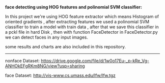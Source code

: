 

**face detecting using HOG features and polinomial SVM classifier:**

In this project we're using HOG feature extractor which means Histogram of oriented gradients , after extracting features we used a polinomial SVM classifier to train a model with train data , after that we save this classifier in a pckl file in hard Disk , then with function FaceDetector in FaceDetector.py we can detect faces in any input images.

some results and charts are also included in this repository.

**************************************
nonface Dataset:
https://drive.google.com/file/d/1w0o17Eu-_p-kRe_Vg-ANHOkEFgRKm8NG/view?usp=sharing


face Dataset:
http://vis-www.cs.umass.edu/lfw/lfw.tgz